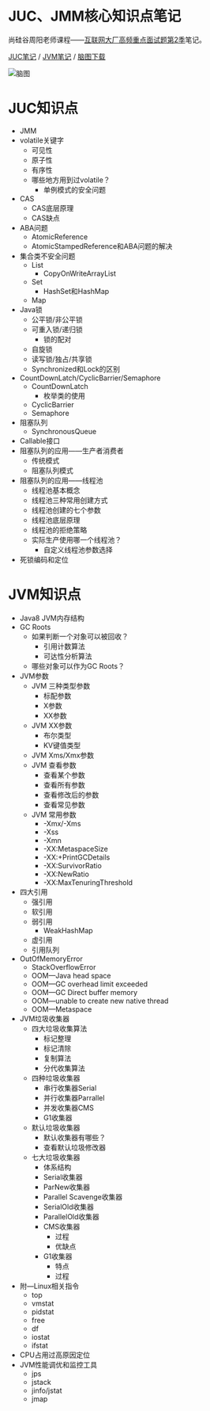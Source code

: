 # JUC、JMM核心知识点笔记

尚硅谷周阳老师课程——[互联网大厂高频重点面试题第2季](https://www.bilibili.com/video/av48961087/)笔记。


[JUC笔记](https://github.com/wuwu955/JVM-JUC-Core/blob/master/docs/JUC.md) / [JVM笔记](https://github.com/wuwu955/JVM-JUC-Core/blob/master/docs/JVM.md) / [脑图下载](https://github.com/wuwu955/JVM-JUC-Core/raw/master/docs/jvm%20juc.xmind)

![脑图](https://raw.githubusercontent.com/MaJesTySA/JVM-JUC-Core/master/imgs/mindmap.png)

# JUC知识点

- JMM
- volatile关键字
  - 可见性
  - 原子性
  - 有序性
  - 哪些地方用到过volatile？
    - 单例模式的安全问题
- CAS
  - CAS底层原理
  - CAS缺点
- ABA问题
  - AtomicReference
  - AtomicStampedReference和ABA问题的解决
- 集合类不安全问题
  - List
    - CopyOnWriteArrayList
  - Set
    - HashSet和HashMap
  - Map
- Java锁
  - 公平锁/非公平锁
  - 可重入锁/递归锁
    - 锁的配对
  - 自旋锁
  - 读写锁/独占/共享锁
  - Synchronized和Lock的区别
- CountDownLatch/CyclicBarrier/Semaphore
  - CountDownLatch
    - 枚举类的使用
  - CyclicBarrier
  - Semaphore
- 阻塞队列
  - SynchronousQueue
- Callable接口
- 阻塞队列的应用——生产者消费者
  - 传统模式
  - 阻塞队列模式
- 阻塞队列的应用——线程池
  - 线程池基本概念
  - 线程池三种常用创建方式
  - 线程池创建的七个参数
  - 线程池底层原理
  - 线程池的拒绝策略
  - 实际生产使用哪一个线程池？
    - 自定义线程池参数选择
- 死锁编码和定位

# JVM知识点

- Java8  JVM内存结构
- GC Roots
  - 如果判断一个对象可以被回收？
    - 引用计数算法
    - 可达性分析算法
  - 哪些对象可以作为GC Roots？
- JVM参数
  - JVM 三种类型参数
    - 标配参数
    - X参数
    - XX参数
  - JVM XX参数
    - 布尔类型
    - KV键值类型
  - JVM Xms/Xmx参数
  - JVM 查看参数
    - 查看某个参数
    - 查看所有参数
    - 查看修改后的参数
    - 查看常见参数
  - JVM 常用参数
    - -Xmx/-Xms
    - -Xss
    - -Xmn
    - -XX:MetaspaceSize
    - -XX:+PrintGCDetails
    - -XX:SurvivorRatio
    - -XX:NewRatio
    - -XX:MaxTenuringThreshold
- 四大引用
  - 强引用
  - 软引用
  - 弱引用
    - WeakHashMap
  - 虚引用
  - 引用队列
- OutOfMemoryError
  - StackOverflowError
  - OOM—Java head space
  - OOM—GC overhead limit exceeded
  - OOM—GC Direct buffer memory
  - OOM—unable to create new native thread
  - OOM—Metaspace
- JVM垃圾收集器
  - 四大垃圾收集算法
    - 标记整理
    - 标记清除
    - 复制算法
    - 分代收集算法
  - 四种垃圾收集器
    - 串行收集器Serial
    - 并行收集器Parrallel
    - 并发收集器CMS
    - G1收集器
  - 默认垃圾收集器
    - 默认收集器有哪些？
    - 查看默认垃圾修改器
  - 七大垃圾收集器
    - 体系结构
    - Serial收集器
    - ParNew收集器
    - Parallel Scavenge收集器
    - SerialOld收集器
    - ParallelOld收集器
    - CMS收集器
      - 过程
      - 优缺点
    - G1收集器
      - 特点
      - 过程
- 附—Linux相关指令
  - top
  - vmstat
  - pidstat
  - free
  - df
  - iostat
  - ifstat
- CPU占用过高原因定位
- JVM性能调优和监控工具
  - jps
  - jstack
  - jinfo/jstat
  - jmap
